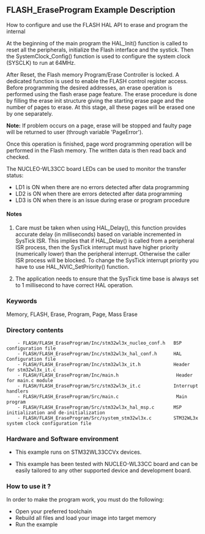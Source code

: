 ## <b>FLASH_EraseProgram Example Description</b>

How to configure and use the FLASH HAL API to erase and program the internal

At the beginning of the main program the HAL_Init() function is called to reset
all the peripherals, initialize the Flash interface and the systick.
Then the SystemClock_Config() function is used to configure the system clock (SYSCLK)
to run at 64MHz.

After Reset, the Flash memory Program/Erase Controller is locked. A dedicated function
is used to enable the FLASH control register access.
Before programming the desired addresses, an erase operation is performed using
the flash erase page feature. The erase procedure is done by filling the erase init
structure giving the starting erase page and the number of pages to erase.
At this stage, all these pages will be erased one by one separately.


**Note:** If problem occurs on a page, erase will be stopped and faulty page will
be returned to user (through variable 'PageError').

Once this operation is finished, page word programming operation will be performed
in the Flash memory. The written data is then read back and checked.

The NUCLEO-WL33CC board LEDs can be used to monitor the transfer status:

  - LD1 is ON when there are no errors detected after data programming  
  - LD2 is ON when there are errors detected after data programming  
  - LD3 is ON when there is an issue during erase or program procedure  

#### <b>Notes</b>

 1. Care must be taken when using HAL_Delay(), this function provides accurate delay (in milliseconds)
    based on variable incremented in SysTick ISR. This implies that if HAL_Delay() is called from
    a peripheral ISR process, then the SysTick interrupt must have higher priority (numerically lower)
    than the peripheral interrupt. Otherwise the caller ISR process will be blocked.
    To change the SysTick interrupt priority you have to use HAL_NVIC_SetPriority() function.

 2. The application needs to ensure that the SysTick time base is always set to 1 millisecond
    to have correct HAL operation.

### <b>Keywords</b>

Memory, FLASH, Erase, Program, Page, Mass Erase

### <b>Directory contents</b>

        - FLASH/FLASH_EraseProgram/Inc/stm32wl3x_nucleo_conf.h   BSP configuration file
        - FLASH/FLASH_EraseProgram/Inc/stm32wl3x_hal_conf.h      HAL Configuration file
        - FLASH/FLASH_EraseProgram/Inc/stm32wl3x_it.h            Header for stm32wl3x_it.c
        - FLASH/FLASH_EraseProgram/Inc/main.h                     Header for main.c module
        - FLASH/FLASH_EraseProgram/Src/stm32wl3x_it.c            Interrupt handlers
        - FLASH/FLASH_EraseProgram/Src/main.c                     Main program
        - FLASH/FLASH_EraseProgram/Src/stm32wl3x_hal_msp.c       MSP initialization and de-initialization
        - FLASH/FLASH_EraseProgram/Src/system_stm32wl3x.c        STM32WL3x system clock configuration file

### <b>Hardware and Software environment</b>

  - This example runs on STM32WL33CCVx devices.

  - This example has been tested with NUCLEO-WL33CC board and can be
    easily tailored to any other supported device and development board.

### <b>How to use it ?</b>

In order to make the program work, you must do the following:

 - Open your preferred toolchain
 - Rebuild all files and load your image into target memory
 - Run the example
